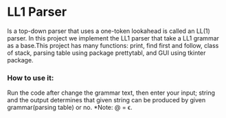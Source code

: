 # LL1 Parser
Is a top-down parser that uses a one-token lookahead is called an LL(1) parser. In this project we implement the LL1 parser that take a LL1 grammar as a base.This project has many functions: print, find first and follow, class of stack, parsing table using package prettytabl, and GUI using tkinter package. 
### How to use it:
Run the code after change the grammar text, then enter your input; string and the output determines that given string can be produced by given grammar(parsing table) or no.
*Note: @ = ϵ.
